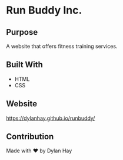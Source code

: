 # Run Buddy Inc.

## Purpose
A website that offers fitness training services.

## Built With
* HTML
* CSS

## Website
https://dylanhay.github.io/runbuddy/

## Contribution
Made with ❤️ by Dylan Hay
